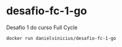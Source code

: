 # desafio-fc-1-go
Desafio 1 do curso Full Cycle

```bash
docker run danielvinicius/desafio-fc-1-go
```
